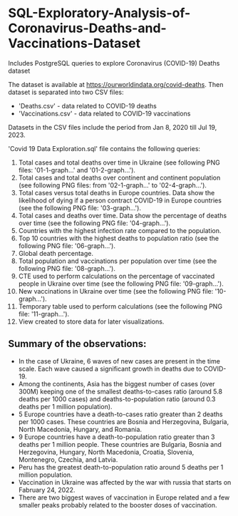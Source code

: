# SQL-Exploratory-Analysis-of-Coronavirus-Deaths-and-Vaccinations-Dataset
Includes PostgreSQL queries to explore Coronavirus (COVID-19) Deaths dataset

The dataset is available at https://ourworldindata.org/covid-deaths.
Then dataset is separated into two CSV files: 
- 'Deaths.csv' - data related to COVID-19 deaths
- 'Vaccinations.csv' - data related to COVID-19 vaccinations

Datasets in the CSV files include the period from Jan 8, 2020 till Jul 19, 2023.

'Covid 19 Data Exploration.sql' file contains the following queries:

1. Total cases and total deaths over time in Ukraine (see following PNG files: '01-1-graph...' and '01-2-graph...').
2. Total cases and total deaths over continent and continent population (see following PNG files: from '02-1-graph...' to '02-4-graph...').
3. Total cases versus total deaths in Europe countries. Data show the likelihood of dying if a person contract COVID-19 in Europe countries (see the following PNG file: '03-graph...').
4. Total cases and deaths over time. Data show the percentage of deaths over time (see the following PNG file: '04-graph...').
5. Countries with the highest infection rate compared to the population.
6. Top 10 countries with the highest deaths to population ratio (see the following PNG file: '06-graph...').
7. Global death percentage.
8. Total population and vaccinations per population over time (see the following PNG file: '08-graph...').
9. CTE used to perform calculations on the percentage of vaccinated people in Ukraine over time (see the following PNG file: '09-graph...').
10. New vaccinations in Ukraine over time (see the following PNG file: '10-graph...').
11. Temporary table used to perform calculations (see the following PNG file: '11-graph...').
12. View created to store data for later visualizations.

## Summary of the observations:
- In the case of Ukraine, 6 waves of new cases are present in the time scale. Each wave caused a significant growth in deaths due to COVID-19.
- Among the continents, Asia has the biggest number of cases (over 300M) keeping one of the smallest deaths-to-cases ratio (around 5.8 deaths per 1000 cases) and deaths-to-population ratio (around 0.3 deaths per 1 million population).
-  5 Europe countries have a death-to-cases ratio greater than 2 deaths per 1000 cases. These countries are Bosnia and Herzegovina, Bulgaria, North Macedonia, Hungary, and Romania.
-  9 Europe countries have a death-to-population ratio greater than 3 deaths per 1 million people. These countries are Bulgaria, Bosnia and Herzegovina, Hungary, North Macedonia, Croatia, Slovenia, Montenegro, Czechia, and Latvia.
-  Peru has the greatest death-to-population ratio around 5 deaths per 1 million population.
-  Vaccination in Ukraine was affected by the war with russia that starts on Fabruary 24, 2022.
-  There are two biggest waves of vaccination in Europe related and a few smaller peaks probably related to the booster doses of vaccination.
